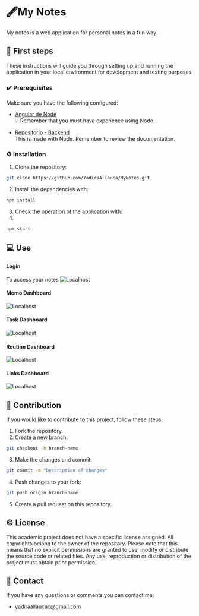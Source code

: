 # 🖋️My Notes

My notes is a web application for personal notes in a fun way.

## 👣 First steps

These instructions will guide you through setting up and running the application in your local environment for development and testing purposes.

### ✔️ Prerequisites

Make sure you have the following configured:

- [Angular de Node](https://angular.io/)<br>
  💡 Remember that you must have experience using Node.
  
- [Repositorio - Backend](https://github.com/YadiraAllauca/BackendMyNotes) <br>
  This is made with Node. Remember to review the documentation.

### ⚙️ Installation

1. Clone the repository:

```bash
git clone https://github.com/YadiraAllauca/MyNotes.git
```

2. Install the dependencies with:

```bash
npm install
```
3. Check the operation of the application with:
4. 
```bash
npm start
```

## 💻 Use

#### Login
To access your notes
![Localhost](https://cdn.glitch.global/67cd472b-72c6-4b72-8f91-3c3387cbf446/03f6076c-20db-4bb0-a5a1-51bbd037114f.image.png?v=1701395346745)
#### Memo Dashboard
![Localhost](https://cdn.glitch.global/67cd472b-72c6-4b72-8f91-3c3387cbf446/189d9ac7-02e4-4356-a241-9f0c2b4a2573.image.png?v=1701395359792)
#### Task Dashboard
![Localhost](https://cdn.glitch.global/67cd472b-72c6-4b72-8f91-3c3387cbf446/3a852e2d-27db-454f-b9a0-962384bbc50b.image.png?v=1701395373275)
#### Routine Dashboard
![Localhost](https://cdn.glitch.global/67cd472b-72c6-4b72-8f91-3c3387cbf446/781ae17c-9f14-45fa-9141-5df293648bae.image.png?v=1701395385679)
#### Links Dashboard
![Localhost](https://cdn.glitch.global/67cd472b-72c6-4b72-8f91-3c3387cbf446/7bba5a4d-72b3-41d5-a337-5c9698686aa3.image.png?v=1701395399841)

## 🤝 Contribution
If you would like to contribute to this project, follow these steps:

1. Fork the repository.
2. Create a new branch:
```bash
git checkout -b branch-name
```
3. Make the changes and commit:
```bash
git commit -m "Description of changes"
```
4. Push changes to your fork:
```bash
git push origin branch-name
```
5. Create a pull request on this repository.

## ©️ License
This academic project does not have a specific license assigned. All copyrights belong to the owner of the repository. Please note that this means that no explicit permissions are granted to use, modify or distribute the source code or related files. Any use, reproduction or distribution of the project must obtain prior permission.

## 📧 Contact

If you have any questions or comments you can contact me:

* yadiraallaucac@gmail.com

